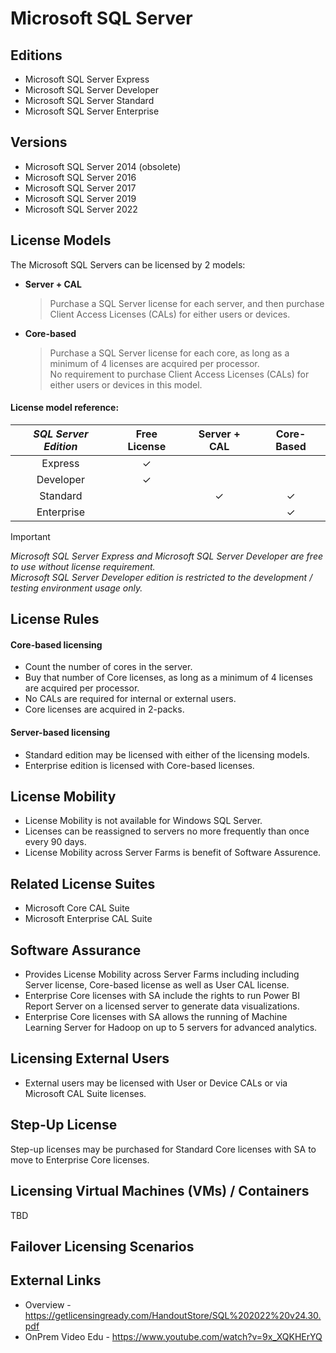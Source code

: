 # Microsoft SQL Server
## Editions
- Microsoft SQL Server Express
- Microsoft SQL Server Developer
- Microsoft SQL Server Standard
- Microsoft SQL Server Enterprise

## Versions
- Microsoft SQL Server 2014 (obsolete)
- Microsoft SQL Server 2016
- Microsoft SQL Server 2017
- Microsoft SQL Server 2019
- Microsoft SQL Server 2022 

## License Models
The Microsoft SQL Servers can be licensed by 2 models:
- **Server + CAL**
  > Purchase a SQL Server license for each server, and then purchase Client Access Licenses (CALs) for either users or devices.
- **Core-based**
  > Purchase a SQL Server license for each core, as long as a minimum of 4 licenses are acquired per processor. <br>No requirement to purchase Client Access Licenses (CALs) for either users or devices in this model.
 
#### License model reference:
| **_SQL Server Edition_** | **Free License** | **Server + CAL** | **Core-Based** |
|:------------------------:|:----------------:|:----------------:|:--------------:|
| Express                  |         ✓        |                  |                |
| Developer                |         ✓        |                  |                |
| Standard                 |                  |         ✓        |        ✓       |
| Enterprise               |                  |                  |        ✓       |
  
> [!IMPORTANT]  
> *Microsoft SQL Server Express and Microsoft SQL Server Developer are free to use without license requirement.
> <br>Microsoft SQL Server Developer edition is restricted to the development / testing environment usage only.*

## License Rules
#### Core-based licensing
- Count the number of cores in the server.
- Buy that number of Core licenses, as long as a minimum of 4 licenses are acquired per processor.
- No CALs are required for internal or external users.
- Core licenses are acquired in 2-packs.
#### Server-based licensing
- Standard edition may be licensed with either of the licensing models.
- Enterprise edition is licensed with Core-based licenses.
## License Mobility
- License Mobility is not available for Windows SQL Server.
- Licenses can be reassigned to servers no more frequently than once every 90 days.
- License Mobility across Server Farms is benefit of Software Assurence.

## Related License Suites
- Microsoft Core CAL Suite
- Microsoft Enterprise CAL Suite

## Software Assurance
- Provides License Mobility across Server Farms including including Server license, Core-based license as well as User CAL license.
- Enterprise Core licenses with SA include the rights to run Power BI Report Server on a licensed server to generate data visualizations.
- Enterprise Core licenses with SA allows the running of Machine Learning Server for Hadoop on up to 5 servers for advanced analytics.
  
## Licensing External Users
- External users may be licensed with User or Device CALs or via Microsoft CAL Suite licenses.

## Step-Up License
Step-up licenses may be purchased for Standard Core licenses with SA to move to Enterprise Core licenses.

## Licensing Virtual Machines (VMs) / Containers
TBD

## Failover Licensing Scenarios


## External Links
- Overview - https://getlicensingready.com/HandoutStore/SQL%202022%20v24.30.pdf
- OnPrem Video Edu - https://www.youtube.com/watch?v=9x_XQKHErYQ
